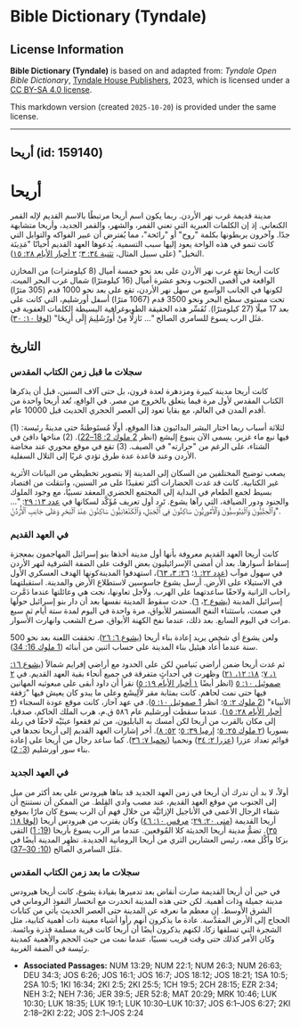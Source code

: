 # Bible Dictionary (Tyndale)

## License Information

**Bible Dictionary (Tyndale)** is based on and adapted from: _Tyndale Open Bible Dictionary_, [Tyndale House Publishers](https://tyndaleopenresources.com/), 2023, which is licensed under a [CC BY-SA 4.0 license](https://creativecommons.org/licenses/by-sa/4.0/legalcode.en).

This markdown version (created `2025-10-20`) is provided under the same license.



--------------------------------

## أريحا (id: 159140)

أريحا
=====

مدينة قديمة غرب نهر الأردن. ربما يكون اسم أريحا مرتبطًا بالاسم القديم لإله القمر الكنعاني. إذ إن الكلمات العبرية التي تعني القمر، والشهر، والقمر الجديد، وأريحا متشابهة جدًا. وآخرون يربطونها بكلمة "روح" أو "رائحة"، مما يُفترض أن عبير الفواكه والتوابل التي كانت تنمو في هذه الواحة يعود إليها سبب التسمية. يُدعوها العهد القديم أحيانًا "مَدِينَة النخيل" (على سبيل المثال، [تثنية ٣٤: ٣](https://ref.ly/Deut34:3)؛ [٢ أخبار الأيام ٢٨: ١٥](https://ref.ly/2Chr28:15)).

كانت أريحا تقع غرب نهر الأردن على بعد نحو خمسة أميال (8 كيلومترات) من المخازن الواقعة في أقصى الجنوب ونحو عشرة أميال (16 كيلومترًا) شمال غرب البحر الميت. لكونها في الجانب الواسع من سهل نهر الأردن، تقع على بعد نحو 1000 قدم (305 مترًا) تحت مستوى سطح البحر ونحو 3500 قدم (1067 مترًا) أسفل أورشليم، التي كانت على بعد 17 ميلًا (27 كيلومترًا). تُفَسِّر هذه الحقيقة الطوبوغرافية البسيطة الكلمات العفوية في مَثَل الرب يسوع للسامري الصالح "... نَازِلًا مِنْ أُورُشَلِيمَ إِلَى أَرِيحَا" ([لوقا ١٠: ٣٠](https://ref.ly/Luke10:30)).

التاريخ
-------

### سجلات ما قبل زمن الكتاب المقدس

كانت أريحا مدينة كبيرة ومزدهرة لعدة قرون، بل حتى آلاف السنين، قبل أن يذكرها الكتاب المقدس لأول مرة فيما يتعلق بالخروج من مصر. في الواقع، تُعد أريحا واحدة من أقدم المدن في العالم، مع بقايا تعود إلى العصر الحجري الحديث قبل 10000 عام.

لثلاثة أسباب ربما اختار البشر البدائيون هذا الموقع، أولًا مُستَوطنةً حتى مدينةً رئيسة: (1\) فيها نبع ماء غزير، يسمى الآن ينبوع إليشع (انظر [2 ملوك 2: 18–22](https://ref.ly/2Kgs2:18-2Kgs2:22)). (2\) مناخها دافئ في الشتاء، على الرغم من "حرارته" في الصيف. (3\) تقع في موقع محوري عند مخاضة الأردن وعند قاعدة عدة طرق تؤدي غربًا إلى التلال السفلية.

يصعب توضيح المختلفين من السكان إلى المدينة إلا بتصوير تخطيطي من البيانات الأثرية غير الكتابية. كانت قد غدت الحضارات أكثر تعقيدًا على مر السنين، وانتقلت من اقتصاد بسيط لجمع الطعام في البداية إلى المجتمع الحضري المعقد نسبيًا، مع وجود الملوك والجنود ودور الضيافة، التي رآها يشوع. تَرِد أول تعريف مُؤَكَّد لسكانها في [عدد ١٣: ٢٩](https://ref.ly/Num13:29): "... وَٱلْحِثِّيُّونَ وَٱلْيَبُوسِيُّونَ وَٱلْأَمُورِيُّونَ سَاكِنُونَ فِي ٱلْجَبَلِ، وَٱلْكَنْعَانِيُّونَ سَاكِنُونَ عِنْدَ ٱلْبَحْرِ وَعَلَى جَانِبِ ٱلْأُرْدُنِّ".

### في العهد القديم

كانت أريحا العهد القديم معروفة بأنها أول مدينة أخذها بنو إسرائيل المهاجمون بمعجزة إسقاط أسوارها. بعد أن أمضى الإسرائيليون بعض الوقت على الضفة الشرقية لنهر الأردن في سهول موآب ([عدد ٢٢: ١](https://ref.ly/Num22:1)؛ [٢٦: ٣، ٦٣](https://ref.ly/Num26:3))، استهدفوا المدينةكونها الهدف العسكري الأول في الاستيلاء على الأرض. أرسل يشوع جاسوسين لاستطلاع الأرض والمدينة. استقبلتهما راحاب الزانية ولاحقًا ساعدتهما على الهرب. ولأجل تعاونها، نجت هي وعائلتها عندما دَمَّرت إسرائيل المدينة ([يشوع ٢](https://ref.ly/Josh2:1-Josh2:24)، [٦](https://ref.ly/Josh6:1-Josh6:27)). حدث سقوط المدينة نفسها بعد أن دار بنو إسرائيل حولَها في صمت، باستثناء النفخ المستمر للأبواق، مرة واحدة في اليوم لمدة ستة أيام ثم سبع مرات في اليوم السابع. بعد ذلك، عندما نفخ الكهنة الأبواق، صرخ الشعب وانهارت الأسوار.

ولعن يشوع أي شخص يريد إعادة بناء أريحا ([يشوع ٦: ٢٦](https://ref.ly/Josh6:26)). تحققت اللعنة بعد نحو 500 سنة عندما أَعاد هيئيل بناء المدينة على حساب اثنين من أبنائه ([1 ملوك 16: 34](https://ref.ly/1Kgs16:34)).

ثم غدت أريحا ضمن أراضي بَنيامين لكن على الحدود مع أراضي إفرايم شمالاً ([يشوع ١٦: ١، ٧](https://ref.ly/Josh16:1)؛ [١٨: ١٢، ٢١](https://ref.ly/Josh18:12)) وظهرت في أحداثٍ متفرقة في جميع أنحاء بقية العهد القديم. في [٢ صموئيل ١٠: ٥](https://ref.ly/2Sam10:5) (انظر أيضًا [١ أخبار الأيام ١٩: ٥](https://ref.ly/1Chr19:5)) نقرأ أن داود أبقى على مبعوثيه المهانين فيها حتى نمت لحاهم. كانت بمثابة مقر لأَلِيشَع وعلى ما يبدو كان يعيش فيها "رَفقة الأنبياء" ([2 ملوك ٢: ٥](https://ref.ly/2Kgs2:5)؛ انظر [1 صموئيل ١٠: ٥](https://ref.ly/1Sam10:5)). في عهد آحاز، كانت موقع عودة السجناء ([٢ أخبار الأيام ٢٨: ١٥](https://ref.ly/2Chr28:15)). عندما سقطت أورشليم عام ٥٨٦ ق.م، هرب الملك الحاكم، صدقيا، إلى مكان بالقرب من أريحا لكن أمسك به البابليون، من ثم فقعوا عينَيْه لاحقًا في ربلة بسوريا ([٢ ملوك ٢٥: ٥](https://ref.ly/2Kgs25:5)؛ [إرميا ٣٩: ٥](https://ref.ly/Jer39:5)؛ [٥٢: ٨](https://ref.ly/Jer52:8)). أخر إشارات العهد القديم إلى أريحا نجدها في قوائم تعداد عزرا ([عزرا ٢: ٣٤](https://ref.ly/Ezra2:34)) ونحميا ([نحميا ٧: ٣٦](https://ref.ly/Neh7:36)). كما ساعد رجال من أريحا على إعادة بناء سور أورشليم ([3: 2](https://ref.ly/Neh3:2)).

### في العهد الجديد

أولاً، لا بد أن ندرك أن أريحا في زمن العهد الجديد قد بناها هيرودس على بعد أكثر من ميل إلى الجنوب من موقع العهد القديم، عند مصب وادي القِلط. من الممكن أن نستنتج أن شفاء الرجال الأعمى في الأناجيل الإزائيَّة من خلال فهم أن الرب يسوع كان مارًا بموقع أريحا القديمة ([متى ٢٠: ٢٩](https://ref.ly/Matt20:29)؛ [مرقس ١٠: ٤٦](https://ref.ly/Mark10:46)) وكان يقترب من هيرودس أريحا ([لوقا ١٨: ٣٥](https://ref.ly/Luke18:35)). تضمُّ مدينة أريحا الحديثة كلا المُوقعين. عندما مر الرب يسوع بأريحا ([19: 1](https://ref.ly/Luke19:1)) التقى بزكا وأَكْل معه، رئيس العشارين الثري من أريحا الرومانية الجديدة. تظهِر المدينة أيضًا في مَثَل السامري الصالح ([10: 30–37](https://ref.ly/Luke10:30-Luke10:37)).

### سجلات ما بعد زمن الكتاب المقدس

في حين أن أريحا القديمة صارت أنقاض بعد تدميرها بقيادة يشوع، كانت أريحا هيرودس مدينة جميلة وذات أهمية. لكن حتى هذه المدينة انحدرت مع انحسار النفوذ الروماني في الشرق الأوسط. إن معظم ما نعرفه عن المدينة حتى العصر الحديث يأتي من كتابات الحجاج إلى الأرض المقدَّسة. عادة ما يذكرون أنهم رأوا أشياء معينة ذات أهمية كتابية، مثل الشجرة التي تسلقها زكا، لكنهم يذكرون أيضًا أن أريحا كانت قرية مسلمة قذرة وبائسة. وكان الأمر كذلك حتى وقت قريب نسبيًا، عندما نمت من حيث الحجم والأهمية كمدينة رئيسة في الضفة الغربية.

* **Associated Passages:** NUM 13:29; NUM 22:1; NUM 26:3; NUM 26:63; DEU 34:3; JOS 6:26; JOS 16:1; JOS 16:7; JOS 18:12; JOS 18:21; 1SA 10:5; 2SA 10:5; 1KI 16:34; 2KI 2:5; 2KI 25:5; 1CH 19:5; 2CH 28:15; EZR 2:34; NEH 3:2; NEH 7:36; JER 39:5; JER 52:8; MAT 20:29; MRK 10:46; LUK 10:30; LUK 18:35; LUK 19:1; LUK 10:30–LUK 10:37; JOS 6:1–JOS 6:27; 2KI 2:18–2KI 2:22; JOS 2:1–JOS 2:24

